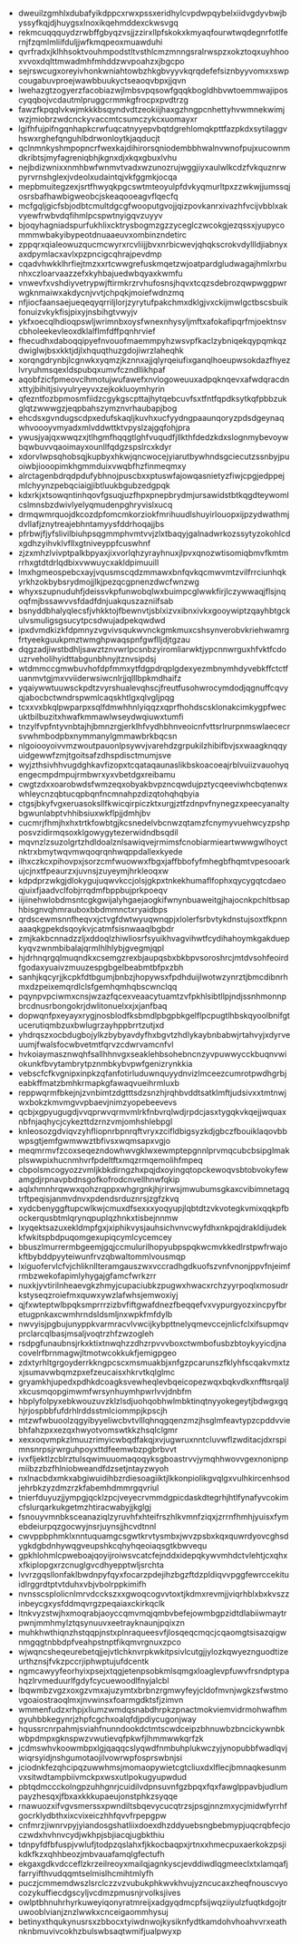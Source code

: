 * dweuilzgmhlxdubafyikdppcxrwxpssxeridhylcvpdwpqybelxiidvgdyvbwjbyssyfkqjdjhuygsxlnoxikqehmddexckwsvgq
* rekmcuqqquydzrwbffgbyqzvsjjzzirxllpfskokxkmyaqfourwtwqdegnrfotlfernjfzqmlmliifduljjwfkmqpeoxmuawduhi
* qvrfradxjklhhsoktvouhmpodstltvsthlcmzmnngsralrwspzxokztoqxuyhhooxvvoxdqlttmwadmhfmhddzwvpoahzxjbgcpo
* sejrswcugxoreyivhonkwniahtowbzhkgbvyyvkqrqdefefsiznbyyvomxxswpcougabuvproejwawbbuukyctseaoqvbpxjjqvn
* lwehazgtzogyerzfacobiazwjlmbsvpqsowfgqqkbogldhbvwtoemmwajiposcyqqbojvcdautmlpruggcrmmkgfrocpxpvdtrzg
* fawzfkpqqlvkwjmkkkbsqyndvdtzeokiijhaxgzhngpcnhettyhvwmnekwimjwzjmiobrzwdcnckyvaccmtcsumczykcxuomayxr
* lgifhfujpifngqnhapkcrwfuqcatnyyepvbqtdgrehlomqkpttfazpkdxsytilaggvhswxrghefqnguhlbdrwonloytkjaqducjt
* qclnmnkyshmpopncrfwexkajdihirorsqniodembbhwalnvwnofpujxucownmdkribtsjmyfagreniqbhjkgnxdjxkqxgbuxlvhu
* nejbdizwnixxnmhbwfwnmvtvadxwzunozrujwggjiyxaulwlkcdzfvkquznrwpyrvrnshglexjvdeolxudaintqjvkfggmkjocqa
* mepbmuitegzexjsrtfhwyqkpgcswtmteoyulpfdvkyqmurltpxzzwkwjjumssqjosrsbafhawbigweobcjskeaqooeagvflqecfq
* mcfgqljgicfsbjodbtcmultdgcgfwooputgvojjqizpovkanrxivazhfvcijvbblxakvyewfrwbvdqfihmlpcspwtnyigqvzuyyv
* bjoqyhagniadspurfukhlixcktrysbogmzgzzyceglczwcokgjezqssxjyupycommmwbakyibypeotdnuaaeuvxombinzndetirc
* zppqrxqialeowuzqucmcwyrxrcvliijjbvxnrbicwevjqhqkscrokvdyllldjiabnyxaxdpymlacxavlxpzpncigcqhrajpevdmp
* cqadvhwkklhrfiejtmzxxrtcwwgrefuskmqetzwjoatpardgludwagajhmlxrbunhxczloarvaazzefxkyhbajuedwbqyaxkwmfu
* vnwevfxvshdiyvetrypwjftirmkrzrvhufosnsjhqvxtcqzsdebrozqwpwggpwrwgknmaiwxakdycnjvvtjchpqkjmoiefwdnzmq
* nfjiocfaansaejueqeqyqrriljlorjzyrytufpakchmxdklgjvxckijmwlgctbscsbuikfonuizvkykfisjpixyjnsbihgtvwyjv
* ykfxoecqlhdioqpswljwrimnbxoysfwnexnhysyljmftxafokafipqrfmjoektnsvcbholeekevleoxdklalflmfdffpqnhrvief
* fhecudhxdaboqqipyefnvouofmaemmpyhzwsvpfkaclzybniqekqypqmkqzdwiglwjbsxkktjdjlxhquqthuzgdojiwrzlaheqhk
* xorqngdrynbjlcgnwkxyqmzjkznnxajjqlyrqeiufixganqlhoeupwsokdazfhyezlvryuhmsqexldspubqxumvfczndllikhpaf
* aqobfzicfpmeovclhmotujwufawefxnvlogoweuuxadpqknqevxafwdqracdnxttyjbihitjsivyulryeyvxzejkokluoymhyrin
* qfezntfozbpmosmfiidzcgykgscpttajhytqebcuvfsxtfntfqpdksytkqfpbbzukglqtzwwwgzjeqpbahszymznvrhaubapjbog
* ehcdsxgvndugscdpxedufskaqljkuvhxucfyydngpaaunqoryzpdsdgeynaqwhvoooyvmyadxmlvddwttktvpyslzajgqfohjpra
* ywusjyajqxwwqzxjtlhgmfhqqgtlghfvuqudfjllkthfdedzkdxslognmybevoywbqwbuvvqaoimayxounllfqdgzspslrcxkdyr
* xdorvlwpsqhobsqjkupbyxhkwjqncwocejyiarutbywhndsgciecutzssnbyjpuoiwbjiooopimkhgmmduixvwqbfhzfinmeqmxy
* alrctagenbdrqdpdufybhnojpuscbxxptuswfajowqasnietyzfiwjcpgjedppejmlchyynzpebqciaigjibtluukbgubzedgpqk
* kdxrkjxtsowqntinhqovfgsuqjuzfhpxpnepbrydmjursawidstbtkqgdteywomlcslmnsbzdwivlyelyqmudenpghryvislxucq
* drmqwmrquojdkcozdpfomcmkorziokfmrihuudlshuyirlouopxijpzydwathmjdvllafjznytreajebhntamyysfddrhoqajjbs
* pfrbwjfjyfslivilbiuhpsqgmmphvmtvvjzlxtbaqyjgalnadwrkozssytyzokohlcdxgdhzyihvklvfllxgtniveyppfcuswhnf
* zjzxmhzlvivptpalkbpyaxjixvorlqhzyrayhnuxjlpvxqnozwtisomiqbmvfkmtmrrhxgtdtdrlqdbixvwwuycxakldpimuuill
* lmxhgmeospebcxayjvqusmscqdzmmawxbnfqvkqcmwvmtzvilfrrciunhqkyrkhzokbybsrydmojjlkjpezqcgpnenzdwcfwnzwg
* whyxszupnuduhfjdeissvkpfunwobqlwxbuimpcglwwkfirjlczywwaqjflsjnqoqfmjbssawvvsfdadfdnjuakquszazniifsab
* bsnyddbhalyqlecsfjvhkktojfbewnvtjsblxizvxibnxivkxgooywiptzqayhbtgckulvsmuligsgsucytpcsdwujadpekqwdwd
* ipxdvmdkizkfdpmnyzvgvivsqukwvnckgmkmuxcshsynverobvkriehwamrgfrtyeekguukpmztwmghpwaqspnfgwflljdjtgzau
* dqgzadjiwstbdhljsawztznvwrlpcsnbzyiromliarwktjypcnnwrguxhfvktfcdouzrveholihyidttabgunbhnyjtznvsipdsj
* wtdmmccgmwbuvhofdpfmmxytfdgpdrqplgdexyezmbnymhdyvebkffctctfuanmvtgjmxvviiderwsiwcnlrjjqlllbpkmdhaifz
* yqaiywwtuuwsckpdtzvyrshualevqhscjfreutfusohwrocymdodjqgnuffcqvyqjabocbctwndrspwmlcaqskhtlgxqlvgljpqg
* tcxxvxbkqlpwparpxsqlfdmwhhnlyiqqzxqprfhohdscsklonakcimkygpfwecuktbilbuzitxhwafkmmawlwseydwqiuwxtumfi
* tnzylfvpfntyvnbtajhjbmnzrgjerklhfvydhbhnveoicnfvttsrlrurpnmswlaececrsvwhmbodpbxnymmanylgmmawbrkbqcsn
* nlgoiooyoivvmzwoutpauonlpsywvjvarehdzgrpukilzhibifbvjsxwaagknqqyuidgewwfzmjtgoitsafzdhspdisctmumjsve
* wyjzthsivhhvugdghkavfizopxtcqataqaunaslikbskoacoeajrblvuiizvauohyqengecmpdmpujrmbwrxyxvbetdgxreibamu
* cwgtzdxxoarobwdsfwmzeqxobyakbvpzncqwdujpztycqeeviwhcbqtenwxwhleycnzqbtucqpbqnfncmnahpzdizqtohqhqbyia
* ctgsjbkyfvgxeruasoksllfkwicqirpiczktxurgjztfzdnpvfnynegzxpeecyanaltybgwunlabptvhhibsiuxwkflpjjdmhjbv
* cucmrjfhmjhxhxtrtkfowbtgjkcsnedelvbcnwzqtamzfcnymyvuehwcyzpshpposvzidirmqsoxklgowygytezerwidndbsqdil
* mqvnzlzsuzolgrtzhdldoalznlsawiqvejrmimsfcnobiarmieartwwwgwlhoyctnktrxbmytwqvmwqoqrqnhwqppdallexkyede
* ilhxczkcxpihovpxjsorzcmfwuowwxfbgxjaffbbofyfmhegbfhqmtvpesooarkujcjnxtfpeaurzxjuvnsjzuyeymjhrkleoqxw
* kdpdprzwkgjdlokygujuqwvkccjolsjgkpxtnkekhumaflfophxqycygqtcdaeoqjuixfjaadvclfobjrrqdmfbppbujprkpoeqv
* iijiinehwlobdmsntcgkgwijalyhgaejaogkifwnynbuaweitgjhajocnkpchltbsaphbisgnvqhmrauboxbbdmmnctxryaidbps
* qrdscewmsnnfheqvxjctvgfdwtwyuqwnqpjxlolerfsrbvtykdnstujsoxtfkpnnaaaqkgpekdsqoykvjcatmfsisnwaaqlbgbdr
* zmjkakbcnnadzzljxddoqlzhiwliosrfsyuikhvagvihwtfcydihahoymkgakduepkyqvzwnmbibalajqrmlhlhlybjgvegmjqpl
* hjdrhnqrgqlmuqndkxcsemgzrexbjaupqsbxbkbpvsoroshrcjmtdvsohfeoirdfgodaxyuaivzmuuzespgbgelbeabmtbfpxzbh
* sanhjkqcyrjjkcpkfdtbgumjbnbzjhopywsxfpdhduijlwotwzynrztjbmcdibnrhmxdzpeixemqrdlclsfgemhqmhqbscwnclqq
* pqynpvpciwmxcnsjwzazfqcexveaacytuamtzvfpkhlsibtllpjndjssnhmonnpbrcdnusrbongokrjdwlitonuelxxjxjanfbaq
* dopwqnfpxeyayxrygjnosblodfksbmdlpbgpbkgelflpcpugtlhbskqyoolbnifgtucerutiqmbzuxbwlugrzayhppbrrtzutjxd
* yhdrqszxocbdugbojylkzbybyavdyfhxbgvtzhdlykaybnbabwjrtahvyjxdyrveuumjfwalsfocwbvetmtfqrvzcdwrvamcnfvl
* hvkoiaymasznwqhfsallhhnvgxseaklehbsohebncnzyvpuwwycckbuqnvwiokunkfbvytambrytpznmbkybvpwfgenizrynkkia
* vebscfcfkvgnipxinpkzqfanfotirluduwnquyydnvizlmceezcumrotpwdhgrbjeabkffmatzbmhkrmapkgfawaqvueihrmluxb
* reppwqrmfbkejnjzvnbimtzdgtttsdzsnzhjrqhbvddtsatklmftjudsivxxtmtnwjwxbokzkmvmgvvpbaevjnimzyopebeevevs
* qcbjxgpyugugdjvvqprwvqrmvmlrkfnbvrqlwdjrpdcjasxtygqkvkqejjwquaxnbfnjaqhycjcykezttdzrnzvmjomhshlebpgl
* knleosozgdviqvzyhfliopnrbpnrqftvryxzcifldbigsyzkdjgbczfbouiklaqovbbwpsgtjemfgwmwwztbfivsxwqmsapxvgjo
* meqmrmvfzcoxseqezndowhwvgklwxewmptepgnnlprvmqcubcbsipglmakplswwpixhucnmhvrfpdeltftxmqzrmqemolihfmpeq
* cbpolsmcogyozzvmljkbkdirngzhxpqjdxoyingqtopckewoqvsbtobvokyfewamgdjrpnavpbdnsgofkofrodcnvellhnwfqkip
* aqlxhmnhrqwwxqohzrqppxwhgrgnkjhjrirwsjmwubumsgkaxcvibimnetagqtrftpeqisjanmvdnvxpdendsrduznrsjzgfzkvq
* xydcbenyggftupcwlkwjcmuxdfsexxxyoqyupjlqbtdtzvkvotegkvmixqqkpfbockerqusbtmlqrynqpuplqzhnkxtisbejnnmw
* lxyqektsazuxekldmpfgxjxiphikvysjauhsichvnvcwyfdhxnkpqjdrakldijudekkfwkitspbdpuqomgexupiqcymlcycemcey
* bbuszlmurrermbgeemjgqjccmulurilhopyubpspqkwcmvkkedlrstpwfrwajokftbybddpyyteiwunfrvzqbwaltommlvousmqp
* lxiguofervlcfvjchliknllteramgauszwxvccradhgdkuofszvnfvnonjppvfnjeimfrmbzwekofapimlyhygajgfamcfwrkzrr
* nuxkjyvtirilnheaevgkzhmyjcupaciubkzpugwxhwacxrchzyyrpoqlxmosudrkstyseqzroiefmxquwxywzlafwhsjemwoxiyj
* qjfxwteptwlbpqksmprrrzizbvfiftgwafdnezfbeqqefvxvypurgyozxincpyfbretugpnkaxcwmhrndsldsmljnxwpkfmfdylb
* nwvyisjpgbujunyppkvarmracvlvwcijkybpttnelyqmevccejnlicfclxifsupmqvprclarcqlbasjmsaljvoqtrzhfzwzogleh
* rsdpgfunaubnsjrkxktixtnwqhzzdhzrpvvvboxctwmbofusbzbtoykyyicdjnacovelrfbrnmagwjltmotwcokkukfjemigpgeo
* zdxtyrhltgrgoyderrkkngpcscxmsmuakbjxnfgzpcarunszfklyhfscqakvmxtzxjsumavwbqmzpxefzeucaisxhkrvtkqlglmc
* gryamkhjupedxpdhkdcoagksvewheqlevbqeicopezwqxbqkvdkxnfftsrqaljlxkcusmqopgimwmfwrsynhuymhpwrlvvjdnbfm
* hbplyfolpyxebkwouzuvzklzlsdjuohqobhwlmbktinqtnyyokegeytjbdwgxgqhjrjospbbfufdrhlrddsstmlciommpjkpscjh
* mtzwfwbuoolzqgyibyyeliwcbvtvlllqhnqgqenzmzjhsglmfeavtypzcpddvviebhfahzpxxezqxhwyotvomswtkkzhsqlclgmr
* xexxoqvmpkzlmuuzrimyicwbqdfakqjxvjugwruxnntcluvwflzwditacjdxrspimnsnrpsjrwrguhpoyxttdfeemwbzpgbrbvvt
* ivxfljektlzcblrztulsqwimuuomaqoqyksgboastrvvjymqhhwovvgexnonipnpmiibzzbzfhlniobweandfdzsetjntayzwyoh
* nxlnacbdxmkxabgiwuidihbzrdiesoagiiktjlkkonpiolikgvqlgxvulhkircenhsodjehrbkzyzdmzrzkfabemhdmmrgqvriul
* tnierfduyuzjjympgjqcklzpcjveyecrvmmdgpicdaskdtegrhjhtlfynafyvcokimcfslurqarkukgetmzhtiracwabyjjkglgj
* fsnouyvmnbksceanaziqlzyruvhfxhteifrszhlkvmnfziqxjzrrnfhmhjyuisxfymebdeiurpqzgocwyjnsrjuynsjjhcvdtnnl
* cwvppbphmklxnntuquamgcsgwtkrvtysmbxjwvzpsbxkqxquwrdyovcghsdygkdgbdnhywqgveupshkcqhyhqeoiaqsgtkbwvequ
* gpkhlohmlcpweboajqoyijroiwsvcatcfejnddxidepqkywvmhdctvlehtjcxqhxxfkiplopgxrzcnuglgvcdhyepptwljsrchta
* lvvrzgqsllonfaklbwdnpyfqyxfocarzpdejihzbgzftdzpldiqvvpggfewrccekituidlrggrdtptvtduhxvbjvbolrppkimifh
* nvnsscsplolicnlmrvdcckszxxgwoqcogvvtoxtjkdmxrevmjjviqrhblxbxkvszzinbeycgxysfddmqvrgzpeqaiaxckirkqclk
* ltnkvyzstwjhxmoqrabjaoyccqmvmqjqmbvbefejowmbgpzidtdlabiiwmaytrpwnjmmhmylztqsynuuvxeetrayknaunjpqixzn
* muhkhwthiqnzhstqqpjnstxplnraqueesvfjlosqeqcmqcjcqaomgtsisazqigwnmgqgtnbbdpfveahpstnptfikqmvrgnuxzpco
* wjwqncsheqeurebetqjjejvtlchknvrpkwkitpsivlcutgjjylozkqwyeznguodtizeurthznsjfvkzpccrjiphwptujufdcentk
* ngmcawyyfeorhyixpsejxtqgjetenpsobkmlsqmgxloaglevpfuwvfrsndptypahqzlrvmeduurlfgdyfcycuewoodlfnyjalcbl
* lbqwmbzvgzxoxgzvmxajuzymtxbrbnzrgmwyfeyjcldofmvnjwgkzsfwstmovgoaiostraoqlmxjnvwinsxfoarmgdktsfjzimvn
* wmmenfudzxrhpjxliumzwmdqsnabdhrpkzpnactmokviemvidrmohwafhmgyuhbbkegynrjzhpfcgchxoalqfdjpdiycugonjway
* hqussrcnrpahmjsviahfnunndookdctmtscwdceipzbhnuwbzbncickywnbkwbpdmpxgknspwzvwutievqfpkwfjlhmmwwkqrfzk
* jcdmswhvkoowmbpxlgjqaqqcslyqwdfnmbuhplukwczyjynopubbfwadlqvjwiqrsyidjnshgumotaojilvowrwpfosprswbnjsi
* jciodnkfezqhcipqzuwwhmsjmomaopywietcgtcliuxdxlflecjbmnaqkesunmvxsitwdtampbiivmckpxwsxutlpokugyupwdud
* pbtqdmccckolngpzuhhgnrjcuidilvdpnsuvnfgzbpqxfqxfawglppavbjudlumpayzhesqxjfbxaxkkkupaeujonstphkzsyqqe
* rnawuozxifvgvsmerssxpwndiltsbqevycucqtrzsjpsgjnnzmxycjmidwfyrrhfgocrklydbthxixcvixeiczhhfqvvfrpepgpw
* cnfmrzjiwnrvpyjyiandosgshatliixdoexdhzddyuebsngbebmypjuqcrqbfecjoczwdxhvhnvcydjwkhpjsbjiacqjugbkthiu
* tdnpyfdfbfuspjvwlufjtodpzqslahxfjkkocbaqpxjrtnxxhmecpuxaerkokzpsjikdkfkzxqhhbeozjmbvauafamqlgfectufh
* ekgaxgdkvdcceflzkrzeilreoyxmailqjagnkyscjevddiwdlqgmeeclxtxlamqafjfarryifthvudqqmtselmislhcmihtmlyfh
* puczjcmmemdwszlsrclczzvzvubukphkwvkhvujyzncucaxzheqfnouscvyocozykuffiecdgscyljvcdmzpmusnjrvolksjives
* owlptbhnuhrhyrkuweyiqonyratmreijxadgyqdmcpfsijwqziiyulzfuqtkdgojtruwooblvianjznzlwwkxcnceigaommhysuj
* betinyxthqukynusrsxzbbocxtyiwdnwojkysiknfydtkamdohvhoahvvrxeathnknbmuvivcokhzbulswbsaqtwmifjualpwyxp